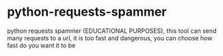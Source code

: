 # python-requests-spammer
python requests spammer (EDUCATIONAL PURPOSES), this tool can send many requests to a url, it is too fast and dangerous, you can choose how fast do you want it to be

